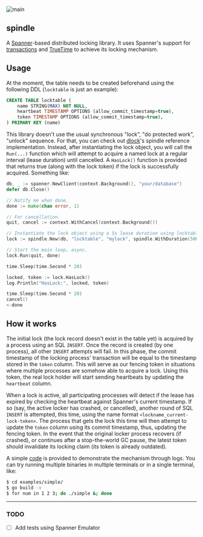 ![main](https://github.com/flowerinthenight/spindle/workflows/main/badge.svg)

## spindle
A [Spanner](https://cloud.google.com/spanner/)-based distributed locking library. It uses Spanner's support for [transactions](https://cloud.google.com/spanner/docs/transactions) and [TrueTime](https://cloud.google.com/spanner/docs/true-time-external-consistency) to achieve its locking mechanism.

## Usage
At the moment, the table needs to be created beforehand using the following DDL (`locktable` is just an example):
```SQL
CREATE TABLE locktable (
    name STRING(MAX) NOT NULL,
    heartbeat TIMESTAMP OPTIONS (allow_commit_timestamp=true),
    token TIMESTAMP OPTIONS (allow_commit_timestamp=true),
) PRIMARY KEY (name)
```

This library doesn't use the usual synchronous "lock", "do protected work", "unlock" sequence. For that, you can check out [dlock](https://github.com/flowerinthenight/dlock)'s spindle reference implementation. Instead, after instantiating the lock object, you will call the `Run(...)` function which will attempt to acquire a named lock at a regular interval (lease duration) until cancelled. A `HasLock()` function is provided that returns true (along with the lock token) if the lock is successfully acquired. Something like:

```go
db, _ := spanner.NewClient(context.Background(), "your/database")
defer db.Close()

// Notify me when done.
done := make(chan error, 1)

// For cancellation.
quit, cancel := context.WithCancel(context.Background())

// Instantiate the lock object using a 5s lease duration using locktable above.
lock := spindle.New(db, "locktable", "mylock", spindle.WithDuration(5000))

// Start the main loop, async.
lock.Run(quit, done)

time.Sleep(time.Second * 20)

locked, token := lock.HasLock()
log.Println("HasLock:", locked, token)

time.Sleep(time.Second * 20)
cancel()
<-done
```

## How it works
The initial lock (the lock record doesn't exist in the table yet) is acquired by a process using an SQL `INSERT`. Once the record is created (by one process), all other `INSERT` attempts will fail. In this phase, the commit timestamp of the locking process' transaction will be equal to the timestamp stored in the `token` column. This will serve as our fencing token in situations where multiple processes are somehow able to acquire a lock. Using this token, the real lock holder will start sending heartbeats by updating the `heartbeat` column.

When a lock is active, all participating processes will detect if the lease has expired by checking the heartbeat against Spanner's current timestamp. If so (say, the active locker has crashed, or cancelled), another round of SQL `INSERT` is attempted, this time, using the name format `<lockname_current-lock-token>`. The process that gets the lock this time will then attempt to update the `token` column using its commit timestamp, thus, updating the fencing token. In the event that the original locker process recovers (if crashed), or continues after a stop-the-world GC pause, the latest token should invalidate its locking claim (its token is already outdated).

A simple [code](./examples/simple/main.go) is provided to demonstrate the mechanism through logs. You can try running multiple binaries in multiple terminals or in a single terminal, like:

```bash
$ cd examples/simple/
$ go build -v
$ for num in 1 2 3; do ./simple &; done
```

----

### TODO
- [ ] Add tests using Spanner Emulator
